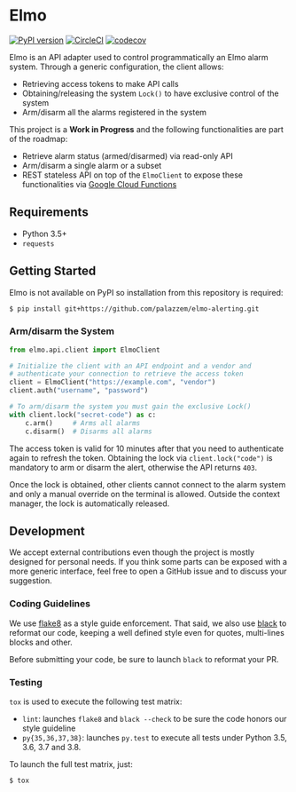 # Elmo

[![PyPI version](https://badge.fury.io/py/econnect-python.svg)](https://badge.fury.io/py/econnect-python)
[![CircleCI](https://circleci.com/gh/palazzem/elmo-alerting/tree/master.svg?style=svg)](https://circleci.com/gh/palazzem/elmo-alerting/tree/master)
[![codecov](https://codecov.io/gh/palazzem/elmo-alerting/branch/master/graph/badge.svg)](https://codecov.io/gh/palazzem/elmo-alerting)

Elmo is an API adapter used to control programmatically an Elmo alarm system.
Through a generic configuration, the client allows:

* Retrieving access tokens to make API calls
* Obtaining/releasing the system `Lock()` to have exclusive control of the system
* Arm/disarm all the alarms registered in the system

This project is a **Work in Progress** and the following functionalities are part
of the roadmap:

* Retrieve alarm status (armed/disarmed) via read-only API
* Arm/disarm a single alarm or a subset
* REST stateless API on top of the `ElmoClient` to expose these functionalities
  via [Google Cloud Functions](https://cloud.google.com/functions/)

## Requirements

* Python 3.5+
* `requests`

## Getting Started

Elmo is not available on PyPI so installation from this repository is required:

```bash
$ pip install git+https://github.com/palazzem/elmo-alerting.git
```

### Arm/disarm the System

```python
from elmo.api.client import ElmoClient

# Initialize the client with an API endpoint and a vendor and
# authenticate your connection to retrieve the access token
client = ElmoClient("https://example.com", "vendor")
client.auth("username", "password")

# To arm/disarm the system you must gain the exclusive Lock()
with client.lock("secret-code") as c:
    c.arm()     # Arms all alarms
    c.disarm()  # Disarms all alarms
```

The access token is valid for 10 minutes after that you need to authenticate again to
refresh the token. Obtaining the lock via `client.lock("code")` is mandatory to arm or
disarm the alert, otherwise the API returns `403`.

Once the lock is obtained, other clients cannot connect to the alarm system and only a
manual override on the terminal is allowed. Outside the context manager, the lock is
automatically released.

## Development

We accept external contributions even though the project is mostly designed for personal
needs. If you think some parts can be exposed with a more generic interface, feel free
to open a GitHub issue and to discuss your suggestion.

### Coding Guidelines

We use [flake8][1] as a style guide enforcement. That said, we also use [black][2] to
reformat our code, keeping a well defined style even for quotes, multi-lines blocks and
other.

Before submitting your code, be sure to launch `black` to reformat your PR.

[1]: https://pypi.org/project/flake8/
[2]: https://github.com/ambv/black

### Testing

`tox` is used to execute the following test matrix:
* `lint`: launches `flake8` and `black --check` to be sure the code honors our style
  guideline
* `py{35,36,37,38}`: launches `py.test` to execute all tests under Python 3.5, 3.6, 3.7
  and 3.8.

To launch the full test matrix, just:

```bash
$ tox
```
